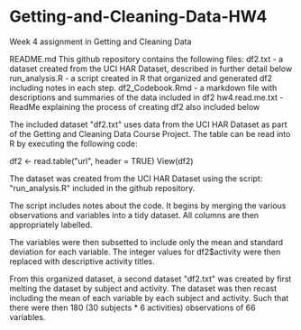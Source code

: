 # Getting-and-Cleaning-Data-HW4
Week 4 assignment in Getting and Cleaning Data

README.md
This github repository contains the following files:
df2.txt - a dataset created from the UCI HAR Dataset, described in further detail below
run_analysis.R - a script created in R that organized and generated df2 including notes in each step. 
df2_Codebook.Rmd - a markdown file with descriptions and summaries of the data included in df2
hw4.read.me.txt - ReadMe explaining the process of creating df2 also included below


The included dataset "df2.txt" uses data from the UCI HAR Dataset as part of the 
Getting and Cleaning Data Course Project. The table can be read into R by 
executing the following code:

df2 <- read.table("url", header = TRUE) 
View(df2)

The dataset was created from the UCI HAR Dataset using the script:
"run_analysis.R" included in the github repository. 

The script includes notes about the code. It begins by merging the various
observations and variables into a tidy dataset. All columns are then 
appropriately labelled. 

The variables were then subsetted to include only the mean and standard 
deviation for each variable. The integer values for df2$activity were then 
replaced with descriptive activity titles. 

From this organized dataset, a second dataset "df2.txt" was created by first 
melting the dataset by subject and activity. The dataset was then recast
including the mean of each variable by each subject and activity. Such that 
there were then 180 (30 subjects * 6 activities) observations of 66 variables. 
